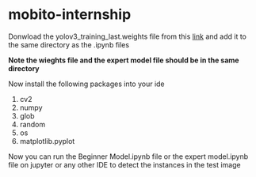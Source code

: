 # mobito-internship

Donwload the yolov3_training_last.weights file from this [link](https://drive.google.com/file/d/1xRZOxRO8Fjr2h6MyXIPTpGTHj_KbZW2l/view?usp=sharing) and add it to the same directory as the .ipynb files

**Note the wieghts file and the expert model file should be in the same directory**

Now install the following packages into your ide
1) cv2
2) numpy
3) glob
4) random
5) os
6) matplotlib.pyplot

Now you can run the Beginner Model.ipynb file or the expert model.ipynb file on jupyter or any other IDE to detect the instances in the test image 